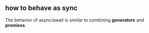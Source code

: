 


## how to behave as sync

The behavior of async/await is similar to combining **generators** and **promises**.
